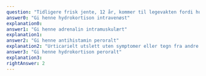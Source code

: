 ```yaml
---
question: "Tidligere frisk jente, 12 år, kommer til legevakten fordi hun siden i går har hatt et kløende utslett på det meste av kroppen. Ved undersøkelse er hun våken, puster med respirasjonsfrekvens 18 per minutt, har regelmessig puls 80 per minutt, blodtrykk 112/78 mmHg, temperatur 37,1°C. Det er normale funn ved inspeksjon i munnhule og svelg og normal respirasjonslyd ved auskultasjon av lungene. Spredt på hele kroppen ser du rødt, vablete utslett. Hva er det første som bør gjøres nå?"
answer0: "Gi henne hydrokortison intravenøst"
explanation0:
answer1: "Gi henne adrenalin intramuskulært"
explanation1:
answer2: "Gi henne antihistamin peroralt"
explanation2: "Urticarielt utslett uten symptomer eller tegn fra andre organsystemer er ikke anafylaksi og trenger ikke behandling utover antihistamin peroralt."
answer3: "Gi henne hydrokortison peroralt"
explanation3:
rightAnswer: 2
---
```

